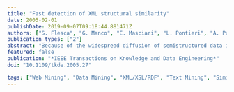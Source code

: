 ```yaml
---
title: "Fast detection of XML structural similarity"
date: 2005-02-01
publishDate: 2019-09-07T09:18:44.881471Z
authors: ["S. Flesca", "G. Manco", "E. Masciari", "L. Pontieri", "A. Pugliese"]
publication_types: ["2"]
abstract: "Because of the widespread diffusion of semistructured data in XML format, much research effort is currently devoted to support the storage and retrieval of large collections of such documents. XML documents can be compared as to their structural similarity, in order to group them into clusters so that different storage, retrieval, and processing techniques can be effectively exploited. In this scenario, an efficient and effective similarity function is the key of a successful data management process. We present an approach for detecting structural similarity between XML documents which significantly differs from standard methods based on graph-matching algorithms, and allows a significant reduction of the required computation costs. Our proposal roughly consists of linearizing the structure of each XML document, by representing it as a numerical sequence and, then, comparing such sequences through the analysis of their frequencies. First, some basic strategies for encoding a document are proposed, which can focus on diverse structural facets. Moreover, the theory of discrete Fourier transform is exploited to effectively and efficiently compare the encoded documents (i.e., signals) in the domain of frequencies. Experimental results reveal the effectiveness of the approach, also in comparison with standard methods."
featured: false
publication: "*IEEE Transactions on Knowledge and Data Engineering*"
doi: "10.1109/tkde.2005.27"

tags: ["Web Mining", "Data Mining", "XML/XSL/RDF", "Text Mining", "Similarity Measures"]
---
```


